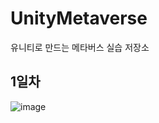 # UnityMetaverse
유니티로 만드는 메타버스 실습 저장소

## 1일차
![image](https://user-images.githubusercontent.com/67461878/169811537-9944a787-a4b9-45bd-ada0-8815cdbbaf7d.png)
